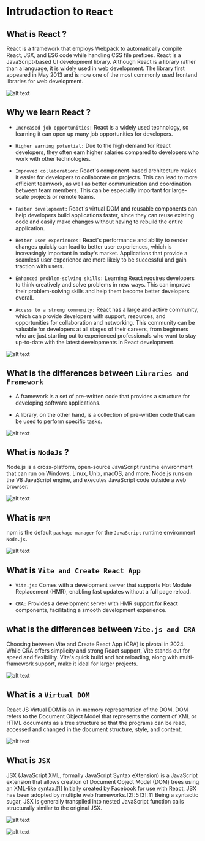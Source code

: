 # Intrudaction to `React`
## What is React ?
React is a framework that employs Webpack to automatically compile React, JSX, and ES6 code while handling CSS file prefixes. React is a JavaScript-based UI development library. Although React is a library rather than a language, it is widely used in web development. The library first appeared in May 2013 and is now one of the most commonly used frontend libraries for web development.

![alt text](src/assets/images.png)

## Why we learn React ?

* `Increased job opportunities:`
 React is a widely used technology, so learning it can open up many job opportunities for developers.

* `Higher earning potential:`
Due to the high demand for React developers, they often earn higher salaries compared to developers who work with other technologies.

* `Improved collaboration:`
React's component-based architecture makes it easier for developers to collaborate on projects. This can lead to more efficient teamwork, as well as better communication and coordination between team members. This can be especially important for large-scale projects or remote teams.

* `Faster development:`
React's virtual DOM and reusable components can help developers build applications faster, since they can reuse existing code and easily make changes without having to rebuild the entire application.

* `Better user experiences:`
React's performance and ability to render changes quickly can lead to better user experiences, which is increasingly important in today's market. Applications that provide a seamless user experience are more likely to be successful and gain traction with users.

* `Enhanced problem-solving skills:`
Learning React requires developers to think creatively and solve problems in new ways. This can improve their problem-solving skills and help them become better developers overall.

* `Access to a strong community:`
React has a large and active community, which can provide developers with support, resources, and opportunities for collaboration and networking. This community can be valuable for developers at all stages of their careers, from beginners who are just starting out to experienced professionals who want to stay up-to-date with the latest developments in React development.

![alt text](src/assets/cover-React.js.png)

## What is the differences between `Libraries and Framework`

* A framework is a set of pre-written code that provides a structure for developing software applications.

* A library, on the other hand, is a collection of pre-written code that can be used to perform specific tasks.

![alt text](src/assets/framework-vs-library-dtm.jpg)

## What is `NodeJs` ?

Node.js is a cross-platform, open-source JavaScript runtime environment that can run on Windows, Linux, Unix, macOS, and more. Node.js runs on the V8 JavaScript engine, and executes JavaScript code outside a web browser.

![alt text](src/assets/UntitledDiagramdrawio2.png)

## What is `NPM`

npm is the default `package manager` for the `JavaScript` runtime environment `Node.js`.

![alt text](src/assets/5m781826qnlk5kvwt0xh.jpg)

## What is `Vite and Create React App`

* `Vite.js:` Comes with a development server that supports Hot Module Replacement (HMR), enabling fast updates without a full page reload.

* `CRA:` Provides a development server with HMR support for React components, facilitating a smooth development experience.

## what is the differences between `Vite.js and CRA`

Choosing between Vite and Create React App (CRA) is pivotal in 2024. While CRA offers simplicity and strong React support, Vite stands out for speed and flexibility. Vite's quick build and hot reloading, along with multi-framework support, make it ideal for larger projects.

![alt text](src/assets/IMG-20230921-WA0000.jpg)

## What is a `Virtual DOM`

React JS Virtual DOM is an in-memory representation of the DOM. DOM refers to the Document Object Model that represents the content of XML or HTML documents as a tree structure so that the programs can be read, accessed and changed in the document structure, style, and content.

![alt text](src/assets/Reactjs-Dom.png)


## What is `JSX`

JSX (JavaScript XML, formally JavaScript Syntax eXtension) is a JavaScript extension that allows creation of Document Object Model (DOM) trees using an XML-like syntax.[1] Initially created by Facebook for use with React, JSX has been adopted by multiple web frameworks.[2]: 5 [3]: 11  Being a syntactic sugar, JSX is generally transpiled into nested JavaScript function calls structurally similar to the original JSX.

![alt text](src/assets/JSX.png)

![alt text](src/assets/istockphoto-1320162763-612x612.jpg)
